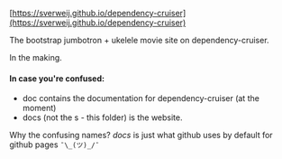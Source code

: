 [https://sverweij.github.io/dependency-cruiser](https://sverweij.github.io/dependency-cruiser)

The bootstrap jumbotron + ukelele movie site on dependency-cruiser.

In the making.


#### In case you're confused:
- doc contains the documentation for dependency-cruiser (at the moment)
- docs (not the s - this folder) is the website. 

Why the confusing names? _docs_ is just what github uses by default for
github pages `¯\_(ツ)_/¯`
